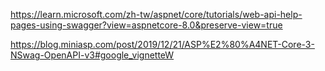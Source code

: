 https://learn.microsoft.com/zh-tw/aspnet/core/tutorials/web-api-help-pages-using-swagger?view=aspnetcore-8.0&preserve-view=true

https://blog.miniasp.com/post/2019/12/21/ASP%E2%80%A4NET-Core-3-NSwag-OpenAPI-v3#google_vignetteW